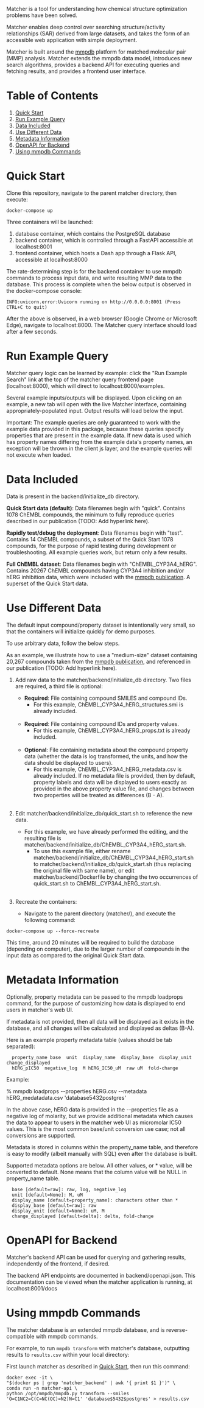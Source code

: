 Matcher is a tool for understanding how chemical structure optimization problems have been solved.

Matcher enables deep control over searching structure/activity relationships (SAR) derived from large datasets, and takes the form of an accessible web application with simple deployment.

Matcher is built around the [mmpdb](https://github.com/rdkit/mmpdb) platform for matched molecular pair (MMP) analysis. Matcher extends the mmpdb data model, introduces new search algorithms, provides a backend API for executing queries and fetching results, and provides a frontend user interface.

# Table of Contents

1. [Quick Start](#quick_start)
2. [Run Example Query](#run_example_query)
3. [Data Included](#data_included)
4. [Use Different Data](#use_different_data)
5. [Metadata Information](#metadata_info)
6. [OpenAPI for Backend](#backend_OpenAPI)
7. [Using mmpdb Commands](#mmpdb_commands)

# Quick Start <a id="quick_start"></a>

Clone this repository, navigate to the parent matcher directory, then execute:

```
docker-compose up
```

Three containers will be launched:

1. database container, which contains the PostgreSQL database
2. backend container, which is controlled through a FastAPI accessible at localhost:8001
3. frontend container, which hosts a Dash app through a Flask API, accessible at localhost:8000

The rate-determining step is for the backend container to use mmpdb commands to process input data, and write resulting MMP data to the database. This process is complete when the below output is observed in the docker-compose console:

```
INFO:uvicorn.error:Uvicorn running on http://0.0.0.0:8001 (Press CTRL+C to quit)
```

After the above is observed, in a web browser (Google Chrome or Microsoft Edge), navigate to localhost:8000. The Matcher query interface should load after a few seconds.

# Run Example Query <a id="run_example_query"></a>

Matcher query logic can be learned by example: click the "Run Example Search" link at the top of the matcher query frontend page (localhost:8000), which will direct to localhost:8000/examples.

Several example inputs/outputs will be displayed. Upon clicking on an example, a new tab will open with the live Matcher interface, containing appropriately-populated input. Output results will load below the input.

Important: The example queries are only guaranteed to work with the example data provided in this package, because these queries specify properties that are present in the example data. If new data is used which has property names differing from the example data's property names, an exception will be thrown in the client js layer, and the example queries will not execute when loaded.

# Data Included <a id="data_included"></a>

Data is present in the backend/initialize_db directory.

<strong>Quick Start data (default)</strong>: Data filenames begin with "quick". Contains 1078 ChEMBL compounds, the minimum to fully reproduce queries described in our publication (TODO: Add hyperlink here).

<strong>Rapidly test/debug the deployment</strong>: Data filenames begin with "test". Contains 14 ChEMBL compounds, a subset of the Quick Start 1078 compounds, for the purpose of rapid testing during development or troubleshooting. All example queries work, but return only a few results.

<strong>Full ChEMBL dataset</strong>: Data filenames begin with "ChEMBL_CYP3A4_hERG". Contains 20267 ChEMBL compounds having CYP3A4 inhibition and/or hERG inhibition data, which were included with the [mmpdb publication](https://pubs.acs.org/doi/10.1021/acs.jcim.8b00173). A superset of the Quick Start data.

# Use Different Data <a id="use_different_data"></a>

The default input compound/property dataset is intentionally very small, so that the containers will initialize quickly for demo purposes.

To use arbitrary data, follow the below steps.

As an example, we illustrate how to use a "medium-size" dataset containing 20,267 compounds taken from the [mmpdb publication](https://pubs.acs.org/doi/10.1021/acs.jcim.8b00173), and referenced in our publication (TODO: Add hyperlink here).

1. Add raw data to the matcher/backend/initialize_db directory. Two files are required, a third file is optional:
    * **Required**: File containing compound SMILES and compound IDs.
        * For this example, ChEMBL_CYP3A4_hERG_structures.smi is already included.<br></br>
    * **Required**: File containing compound IDs and property values.
        * For this example, ChEMBL_CYP3A4_hERG_props.txt is already included.<br></br>
    * **Optional**: File containing metadata about the compound property data (whether the data is log transformed, the units, and how the data should be displayed to users).
        * For this example, ChEMBL_CYP3A4_hERG_metadata.csv is already included. If no metadata file is provided, then by default, property labels and data will be displayed to users exactly as provided in the above property value file, and changes between two properties will be treated as differences (B - A).
<br></br>

2. Edit matcher/backend/initialize_db/quick_start.sh to reference the new data.
    * For this example, we have already performed the editing, and the resulting file is matcher/backend/initialize_db/ChEMBL_CYP3A4_hERG_start.sh.
        * To use this example file, either rename matcher/backend/initialize_db/ChEMBL_CYP3A4_hERG_start.sh to matcher/backend/initialize_db/quick_start.sh (thus replacing the original file with same name), or edit matcher/backend/Dockerfile by changing the two occurrences of quick_start.sh to ChEMBL_CYP3A4_hERG_start.sh.
<br></br>

3. Recreate the containers:
    * Navigate to the parent directory (matcher/), and execute the following command:

```
docker-compose up --force-recreate
```

This time, around 20 minutes will be required to build the database (depending on computer), due to the larger number of compounds in the input data as compared to the original Quick Start data.

# Metadata Information <a id="metadata_info"></a>

Optionally, property metadata can be passed to the mmpdb loadprops command, for 
the purpose of customizing how data is displayed to end users in matcher's web UI.

If metadata is not provided, then all data will be displayed as it exists in
the database, and all changes will be calculated and displayed as deltas (B-A).

Here is an example property metadata table (values should be tab separated):

```
  property_name base  unit  display_name  display_base  display_unit  change_displayed
  hERG_pIC50  negative_log  M hERG_IC50_uM  raw uM  fold-change
```

Example:

  % mmpdb loadprops --properties hERG.csv --metadata hERG_medatadata.csv 'database$5432$postgres'

In the above case, hERG data is provided in the --properties file as a 
negative log of molarity, but we provide additional metadata
which causes the data to appear to users in the matcher web UI as micromolar IC50 values.
This is the most common base/unit conversion use case; not all conversions are supported.

Metadata is stored in columns within the property_name table, and therefore
is easy to modify (albeit manually with SQL) even after the database is built.

Supported metadata options are below. All other values, or * value, will be
converted to default. None means that the column value will be NULL in property_name table.

```
  base [default=raw]: raw, log, negative_log 
  unit [default=None]: M, uM
  display_name [default=property_name]: characters other than *
  display_base [default=raw]: raw
  display_unit [default=None]: uM, M
  change_displayed [default=delta]: delta, fold-change
```

# OpenAPI for Backend <a id="backend_OpenAPI"></a>

Matcher's backend API can be used for querying and gathering results, independently of the frontend, if desired.

The backend API endpoints are documented in backend/openapi.json. This documentation can be viewed when the matcher application is running, at localhost:8001/docs

# Using mmpdb Commands <a id="mmpdb_commands"></a>

The matcher database is an extended mmpdb database, and is reverse-compatible with mmpdb commands.

For example, to run `mmpdb transform` with matcher's database, outputting results to `results.csv` within your local directory:

First launch matcher as described in [Quick Start](#quick_start), then run this command:

```
docker exec -it \
"$(docker ps | grep 'matcher_backend' | awk '{ print $1 }')" \
conda run -n matcher-api \
python /opt/mmpdb/mmpdb.py transform --smiles 'O=C1NC2=C(C=NC(OC)=N2)N=C1' 'database$5432$postgres' > results.csv
```
